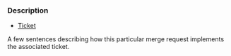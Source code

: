 ### Description

- [Ticket](https://projectronin.atlassian.net/browse/INT-###)

A few sentences describing how this particular merge request implements the associated ticket.

<!--
#### Related PRs:

1.  [Repo Name](https://github.com/projectronin/)

2.  [Repo Name](https://github.com/projectronin/)

-->

